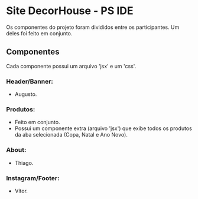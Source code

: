 # Site DecorHouse - PS IDE
Os componentes do projeto foram divididos entre os participantes. Um deles foi feito em conjunto.

## Componentes
Cada componente possui um arquivo 'jsx' e um 'css'.

### Header/Banner:
- Augusto.

### Produtos:
- Feito em conjunto.
- Possui um componente extra (arquivo 'jsx') que exibe todos os produtos da aba selecionada (Copa, Natal e Ano Novo).

### About:
- Thiago.

### Instagram/Footer:
- Vítor.
